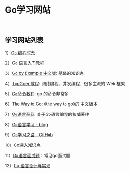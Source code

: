 # Go学习网站

​     

## 学习网站列表
1）[Go 编程时光](http://golang.iswbm.com/)

2）[Go 语言入门教程](http://c.biancheng.net/golang/)

3）[Go by Example 中文版](https://gobyexample-cn.github.io/): 基础的知识点

4）[TopGoer 教程](http://www.topgoer.com/): 网络编程、并发编程，很多主流的 Web 框架

5）[Go命令教程](https://hyper0x.github.io/go_command_tutorial/#/): go 的命令非常多

6）[The Way to Go](https://learnku.com/docs/the-way-to-go): 《the way to go》的 中文版本

7）[Go语言圣经](https://books.studygolang.com/gopl-zh/): 关于Go语言编程的权威著作

8）[Go语言学习 - blog](https://blog.csdn.net/dQCFKyQDXYm3F8rB0/article/details/105897706)

9）[Go学习之路 - GitHub](https://github.com/talkgo/read)

10）[Go深入知识点](https://github.com/WilburXu/blog)

11）[Go语言面试题](https://www.topgoer.cn/docs/gomianshiti/mianshiti)：常见go面试题

12）[Go 语言设计与实现](https://draveness.me/golang)

